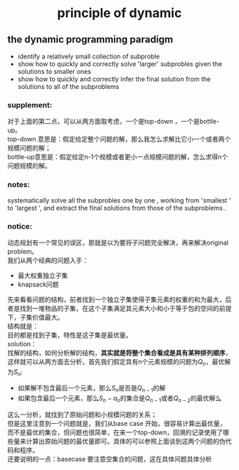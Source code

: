 # <center> principle of dynamic <center>
## the dynamic programming paradigm   
* identify a relatively small collection of subproble 
* show how to quickly and correctly solve 'larger' subprobles given the solutions to smaller ones   
* show how to quickly and correctly infer the final solution from the solutions to all of the subproblems 
### supplement:
对于上面的第二点，可以从两方面取考虑，一个是top-down ，一个是bottle-up。  
top-down 意思是：假定给定整个问题的解，那么我怎么求解比它小一个或者两个规模问题的解；  
bottle-up意思是：假定给定n-1个规模或者更小一点规模问题的解，怎么求得n个问题规模的解。

### notes:
systematically solve all the subprobles one by one , working from 'smallest ' to 'largest ', and extract the final solutions from those of the subproblems .

### notice:
动态规划有一个常见的误区，那就是以为要将子问题完全解决，再来解决original problem。  
我们从两个经典的问题入手：  
* 最大权重独立子集
* knapsack问题  

先来看看问题的结构，前者找到一个独立子集使得子集元素的权重的和为最大，后者是找到一堆物品的子集，在这个子集满足其元素大小和小于等于包的空间的前提下，子集价值最大。  
结构就是：  
目的都是找到子集，特性是这子集是最优量。  
solution：  
找解的结构，如何分析解的结构，**其实就是将整个集合看成是具有某种排列顺序**，这样就可以从两方面去分析，首先我们假定具有n个元素规模的问题为$Q_n$，最优解为$S_n$:
* 如果解不包含最后一个元素，那么$S_n$是否是$Q_{n-1}$的解
* 如果包含最后一个元素，那么$S_n-a_n$的集合是$Q_{n-1}$或者$Q_{n-2}$的最优解么  

这么一分析，就找到了原始问题和小规模问题的关系；  
但是这里注意到一个问题就是，我们从base case 开始，很容易计算出最优量，而不是最优的集合，但问题也很简单，在来一个top-down，回溯的记录使用了哪些量来计算出原始问题的最优量即可。具体的可以参照上面谈到这两个问题的伪代码和程序。  
还要说明的一点：basecase 要注意空集合的问题，这在具体问题具体分析
